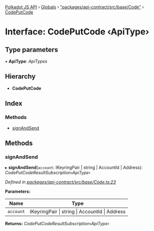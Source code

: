 [Polkadot JS API](../README.md) › [Globals](../globals.md) › ["packages/api-contract/src/base/Code"](../modules/_packages_api_contract_src_base_code_.md) › [CodePutCode](_packages_api_contract_src_base_code_.codeputcode.md)

# Interface: CodePutCode ‹**ApiType**›

## Type parameters

▪ **ApiType**: *ApiTypes*

## Hierarchy

* **CodePutCode**

## Index

### Methods

* [signAndSend](_packages_api_contract_src_base_code_.codeputcode.md#signandsend)

## Methods

###  signAndSend

▸ **signAndSend**(`account`: IKeyringPair | string | AccountId | Address): *CodePutCodeResultSubscription‹ApiType›*

*Defined in [packages/api-contract/src/base/Code.ts:23](https://github.com/polkadot-js/api/blob/533f9ce249/packages/api-contract/src/base/Code.ts#L23)*

**Parameters:**

Name | Type |
------ | ------ |
`account` | IKeyringPair &#124; string &#124; AccountId &#124; Address |

**Returns:** *CodePutCodeResultSubscription‹ApiType›*
